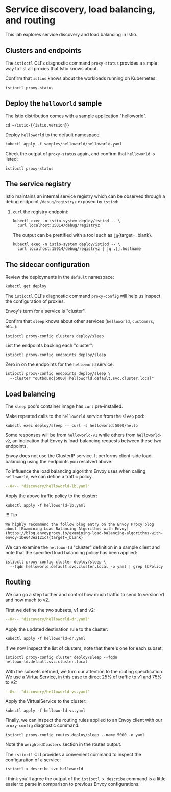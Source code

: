 # Service discovery, load balancing, and routing

This lab explores service discovery and load balancing in Istio.

## Clusters and endpoints

The `istioctl` CLI's diagnostic command `proxy-status` provides a simple way to list all proxies that Istio knows about.

Confirm that `istiod` knows about the workloads running on Kubernetes:

```shell
istioctl proxy-status
```

## Deploy the `helloworld` sample

The Istio distribution comes with a sample application "helloworld".

```shell
cd ~/istio-{{istio.version}}
```

Deploy `helloworld` to the default namespace.

```shell
kubectl apply -f samples/helloworld/helloworld.yaml
```

Check the output of `proxy-status` again, and confirm that `helloworld` is listed:

```shell
istioctl proxy-status
```

## The service registry

Istio maintains an internal service registry which can be observed through a debug endpoint `/debug/registryz` exposed by `istiod`:

1. `curl` the registry endpoint:

    ```shell
    kubectl exec -n istio-system deploy/istiod -- \
      curl localhost:15014/debug/registryz
    ```

    The output can be prettified with a tool such as [`jq`](https://stedolan.github.io/jq/){target=_blank}.

    ```shell
    kubectl exec -n istio-system deploy/istiod -- \
      curl localhost:15014/debug/registryz | jq .[].hostname
    ```

## The sidecar configuration

Review the deployments in the `default` namespace:

```shell
kubectl get deploy
```

The `istioctl` CLI's diagnostic command `proxy-config` will help us inspect the configuration of proxies.

Envoy's term for a service is "cluster".

Confirm that `sleep` knows about other services (`helloworld`, `customers`, etc..):

```shell
istioctl proxy-config clusters deploy/sleep
```

List the endpoints backing each "cluster":

```shell
istioctl proxy-config endpoints deploy/sleep
```

Zero in on the endpoints for the `helloworld` service:

```shell
istioctl proxy-config endpoints deploy/sleep \
  --cluster "outbound|5000||helloworld.default.svc.cluster.local"
```

## Load balancing

The `sleep` pod's container image has `curl` pre-installed.

Make repeated calls to the `helloworld` service from the `sleep` pod:

```shell
kubectl exec deploy/sleep -- curl -s helloworld:5000/hello
```

Some responses will be from `helloworld-v1` while others from `helloworld-v2`, an indication that Envoy is load-balancing requests between these two endpoints.

Envoy does not use the ClusterIP service.  It performs client-side load-balancing using the endpoints you resolved above.

To influence the load balancing algorithm Envoy uses when calling `helloworld`, we can define a traffic policy.

```yaml linenums="1" title="helloworld-lb.yaml"
--8<-- "discovery/helloworld-lb.yaml"
```

Apply the above traffic policy to the cluster:

```shell
kubectl apply -f helloworld-lb.yaml
```

!!! Tip

    We highly recommend the follow blog entry on the Envoy Proxy blog about [Examining Load Balancing Algorithms with Envoy](https://blog.envoyproxy.io/examining-load-balancing-algorithms-with-envoy-1be643ea121c){target=_blank}


We can examine the `helloworld` "cluster" definition in a sample client and note that the specified load balancing policy has been applied:

```shell
istioctl proxy-config cluster deploy/sleep \
  --fqdn helloworld.default.svc.cluster.local -o yaml | grep lbPolicy
```

## Routing

We can go a step further and control how much traffic to send to version v1 and how much to v2.

First we define the two subsets, v1 and v2:

```yaml linenums="1" title="helloworld-dr.yaml"
--8<-- "discovery/helloworld-dr.yaml"
```

Apply the updated destination rule to the cluster:

```shell
kubectl apply -f helloworld-dr.yaml
```

If we now inspect the list of clusters, note that there's one for each subset:

```shell
istioctl proxy-config cluster deploy/sleep --fqdn helloworld.default.svc.cluster.local
```

With the subsets defined, we turn our attention to the routing specification.  We use a [VirtualService](https://istio.io/latest/docs/reference/config/networking/virtual-service/), in this case to direct 25% of traffic to v1 and 75% to v2:

```yaml linenums="1" title="helloworld-vs.yaml"
--8<-- "discovery/helloworld-vs.yaml"
```

Apply the VirtualService to the cluster:

```shell
kubectl apply -f helloworld-vs.yaml
```

Finally, we can inspect the routing rules applied to an Envoy client with our `proxy-config` diagnostic command:

```shell
istioctl proxy-config routes deploy/sleep --name 5000 -o yaml
```

Note the `weightedClusters` section in the routes output.

The `istioctl` CLI provides a convenient command to inspect the configuration of a service:

```shell
istioctl x describe svc helloworld
```

I think you'll agree the output of the `istioctl x describe` command is a little easier to parse in comparison to previous Envoy configurations.